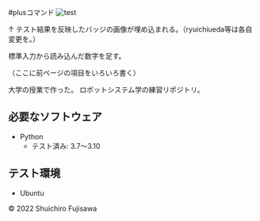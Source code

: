 #plusコマンド
![test](https://github.com/ryuichiueda/robosys2022/actions/workflows/test.yml/badge.svg)

↑ テスト結果を反映したバッジの画像が埋め込まれる。（ryuichiueda等は各自変更を。）

標準入力から読み込んだ数字を足す。

（ここに前ページの項目をいろいろ書く）

大学の授業で作った。
ロボットシステム学の練習リポジトリ。

## 必要なソフトウェア
* Python
  * テスト済み: 3.7〜3.10

## テスト環境
* Ubuntu

© 2022 Shuichiro Fujisawa
